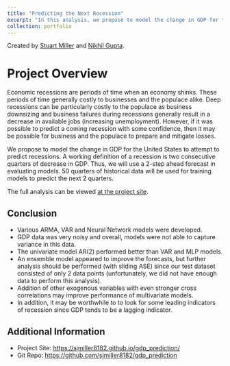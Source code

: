 ```yaml
---
title: "Predicting the Next Recession"
excerpt: "In this analysis, we propose to model the change in GDP for the United States to attempt to predict recessions.<br/><img src='/images/gdp_realization.png'>"
collection: portfolio
---
```


Created by [Stuart Miller](https://github.com/sjmiller8182) and
[Nikhil Gupta](https://github.com/ngupta23).

# Project Overview

Economic recessions are periods of time when an economy shinks.
These periods of time generally costly to businesses and the populace alike.
Deep recessions can be particularly costly to the populace as business downsizing and business failures during recessions generally result in a decrease in available jobs (increasing unemployment).
However, if it was possible to predict a coming recession with some confidence, then it may be possible for business and the populace to prepare and mitigate losses.

We propose to model the change in GDP for the United States to attempt to predict recessions.
A working definition of a recession is two consecutive quarters of decrease in GDP.
Thus, we will use a 2-step ahead forecast in evaluating models.
50 quarters of historical data will be used for training models to predict the next 2 quarters.

The full analysis can be viewed [at the project site](https://sjmiller8182.github.io/gdp_prediction/analysis/gdp_prediction_analysis.html).

## Conclusion

* Various ARMA, VAR and Neural Network models were developed.
* GDP data was very noisy and overall, models were not able to capture variance in this data.
* The univariate model AR(2) performed better than VAR and MLP models.
* An ensemble model appeared to improve the forecasts, but further analysis should be performed (with sliding ASE) since our test dataset consisted of only 2 data points (unfortunately, we did not have enough data to perform this analysis).
* Addition of other exogenous variables with even stronger cross correlations may improve performance of multivariate models.
* In addition, it may be worthwhile to to look for some leading indicators of recession since GDP tends to be a lagging indicator.

## Additional Information

* Project Site: https://sjmiller8182.github.io/gdp_prediction/
* Git Repo: https://github.com/sjmiller8182/gdp_prediction

